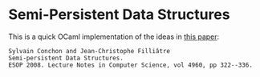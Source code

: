 # Semi-Persistent Data Structures

This is a quick OCaml implementation of the ideas in
[this paper](https://hal.inria.fr/hal-04045849):

    Sylvain Conchon and Jean-Christophe Filliâtre
    Semi-persistent Data Structures.
    ESOP 2008. Lecture Notes in Computer Science, vol 4960, pp 322--336.
